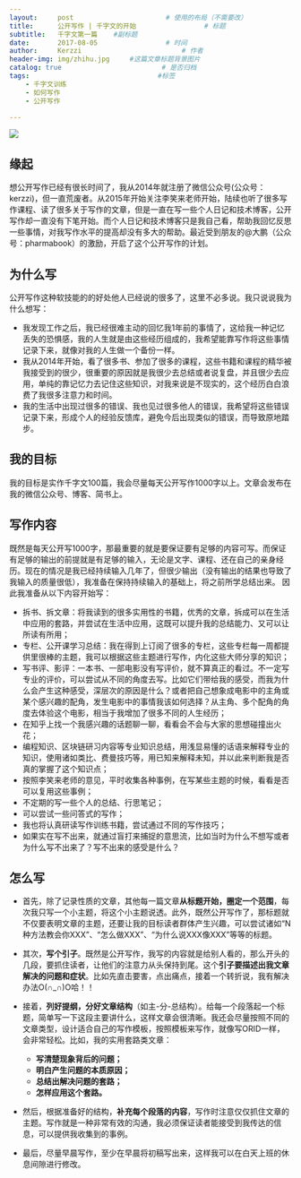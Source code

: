 ```yaml
---
layout:     post                       # 使用的布局（不需要改）
title:      公开写作 | 千字文的开始                 # 标题
subtitle:   千字文第一篇    #副标题
date:       2017-08-05                 # 时间
author:     Kerzzi                         # 作者
header-img: img/zhihu.jpg     #这篇文章标题背景图片
catalog: true                         # 是否归档
tags:                                #标签
    - 千字文训练
    - 如何写作
    - 公开写作

---
```


![](https://ww1.sinaimg.cn/large/006tNc79gy1fi8tbmw9tlj31kw0vuwvh.jpg)

## 缘起
想公开写作已经有很长时间了，我从2014年就注册了微信公众号(公众号：kerzzi)，但一直荒废者。从2015年开始关注李笑来老师开始，陆续也听了很多写作课程、读了很多关于写作的文章，但是一直在写一些个人日记和技术博客，公开写作却一直没有下笔开始。而个人日记和技术博客只是我自己看，帮助我回忆反思一些事情，对我写作水平的提高却没有多大的帮助。最近受到朋友的@大鹏（公众号：pharmabook）的激励，开启了这个公开写作的计划。

## 为什么写
公开写作这种软技能的的好处他人已经说的很多了，这里不必多说。我只说说我为什么想写：

* 我发现工作之后，我已经很难主动的回忆我1年前的事情了，这给我一种记忆丢失的恐惧感，我的人生就是由这些经历组成的，我希望能靠写作将这些事情记录下来，就像对我的人生做一个备份一样。
* 我从2014年开始，看了很多书、参加了很多的课程，这些书籍和课程的精华被我接受到的很少，很重要的原因就是我很少去总结或者说复盘，并且很少去应用，单纯的靠记忆力去记住这些知识，对我来说是不现实的，这个经历白白浪费了我很多注意力和时间。
* 我的生活中出现过很多的错误、我也见过很多他人的错误，我希望将这些错误记录下来，形成个人的经验反馈库，避免今后出现类似的错误，而导致原地踏步。

## 我的目标
我的目标是实作千字文100篇，我会尽量每天公开写作1000字以上。文章会发布在我的微信公众号、博客、简书上。


## 写作内容

既然是每天公开写1000字，那最重要的就是要保证要有足够的内容可写。而保证有足够的输出的前提就是有足够的输入，无论是文字、课程、还在自己的亲身经历。现在的情况是我已经持续输入几年了，但很少输出（没有输出的结果也导致了我输入的质量很低），我准备在保持持续输入的基础上，将之前所学总结出来。
因此我准备从以下内容开始写：

* 拆书、拆文章：将我读到的很多实用性的书籍，优秀的文章，拆成可以在生活中应用的套路，并尝试在生活中应用，这既可以提升我的总结能力、又可以让所读有所用；
* 专栏、公开课学习总结：我在得到上订阅了很多的专栏，这些专栏每一周都提供里很棒的主题，我可以根据这些主题进行写作，内化这些大师分享的知识；
* 写书评、影评：一本书、一部电影没有写评价，就不算真正的看过。不一定写专业的评价，可以尝试从不同的角度去写。比如它们带给我的感受，而我为什么会产生这种感受，深层次的原因是什么？或者把自己想象成电影中的主角或某个感兴趣的配角，发生电影中的事情我该如何选择？从主角、多个配角的角度去体验这个电影，相当于我增加了很多不同的人生经历；
* 在知乎上找一个我感兴趣的话题聊一聊，看看会不会与大家的思想碰撞出火花；
* 编程知识、区块链研习内容等专业知识总结，用浅显易懂的话语来解释专业的知识，使用诸如类比、费曼技巧等，用已知来解释未知，并以此来判断我是否真的掌握了这个知识点；
* 按照李笑来老师的意见，平时收集各种事例，在写某些主题的时候，看看是否可以复用这些事例；
* 不定期的写一些个人的总结、行思笔记；
* 可以尝试一些问答式的写作；
* 我也将认真研读写作训练书籍，尝试通过不同的写作技巧；
* 如果实在写不出来，就通过盲打来捕捉的意思流，比如当时为什么不想写或者为什么写不出来了？写不出来的感受是什么？

## 怎么写

* 首先，除了记录性质的文章，其他每一篇文章**从标题开始，圈定一个范围**，每次我只写一个小主题，将这个小主题说透。此外，既然公开写作了，那标题就不仅要表明文章的主题，还要让我的目标读者群体产生兴趣，可以尝试诸如“N种方法教会你XXX”、“怎么做XXX”、“为什么说XXX像XXX”等等的标题。
* 其次，**写个引子**。既然是公开写作，我写的内容就是给别人看的，那么开头的几段，要抓住读者，让他们的注意力从头保持到尾。这个**引子要描述出我文章解决的问题和症状**。比如先直击要害，点出痛点，接着一个转折说，我有解决办法O(∩_∩)O哈！！
* 接着，**列好提纲，分好文章结构**（如主-分-总结构）。给每一个段落起一个标题，简单写一下这段主要讲什么，这样文章会很清晰。我还会尽量按照不同的文章类型，设计适合自己的写作模板，按照模板来写作，就像写ORID一样，会非常轻松。比如，我的实用套路类文章：
  - **写清楚现象背后的问题；**
  - **明白产生问题的本质原因；**
  - **总结出解决问题的套路；**
  - **怎样应用这个套路。**

* 然后，根据准备好的结构，**补充每个段落的内容**，写作时注意仅仅抓住文章的主题。写作就是一种非常有效的沟通，我必须保证读者能接受到我传达的信息，可以提供我收集到的事例。
* 最后，尽量早晨写作，至少在早晨将初稿写出来，这样我可以在白天上班的休息间隙进行修改。
